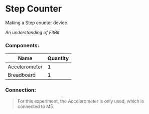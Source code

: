 # Step Counter

Making a Step counter device.

*An understanding of FitBit*

### Components: 
Name | Quantity
-----|---------
Accelerometer | 1
Breadboard | 1

### Connection:
> For this experiment, the Accelerometer is only used, which is connected to M5.
